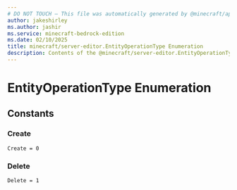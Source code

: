 ```yaml
---
# DO NOT TOUCH — This file was automatically generated by @minecraft/api-docs-generator, to report problems file an issue at https://github.com/Mojang/minecraft-scripting-libraries
author: jakeshirley
ms.author: jashir
ms.service: minecraft-bedrock-edition
ms.date: 02/10/2025
title: minecraft/server-editor.EntityOperationType Enumeration
description: Contents of the @minecraft/server-editor.EntityOperationType enumeration.
---
```

# EntityOperationType Enumeration

## Constants
### **Create**
`Create = 0`
### **Delete**
`Delete = 1`
